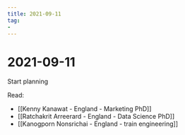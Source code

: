 ```yaml
---
title: 2021-09-11
tag:
- 
---
```


# 2021-09-11

Start planning

Read:
- [[Kenny Kanawat - England - Marketing PhD]]
- [[Ratchakrit Arreerard - England - Data Science PhD]]
- [[Kanogporn Nonsrichai - England - train engineering]]